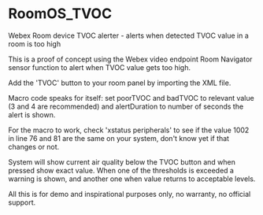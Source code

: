 # RoomOS_TVOC
Webex Room device TVOC alerter - alerts when detected TVOC value in a room is too high

This is a proof of concept using the Webex video endpoint Room Navigator sensor function to alert when TVOC value gets too high.

Add the 'TVOC' button to your room panel by importing the XML file.

Macro code speaks for itself: set poorTVOC and badTVOC to relevant value (3 and 4 are recommended) and alertDuration to number of seconds the alert is shown.

For the macro to work, check 'xstatus peripherals' to see if the value 1002 in line 76 and 81 are the same on your system, don't know yet if that changes or not.

System will show current air quality below the TVOC button and when pressed show exact value. When one of the thresholds is exceeded a warning is shown, and another one when value returns to acceptable levels.

All this is for demo and inspirational purposes only, no warranty, no official support.
